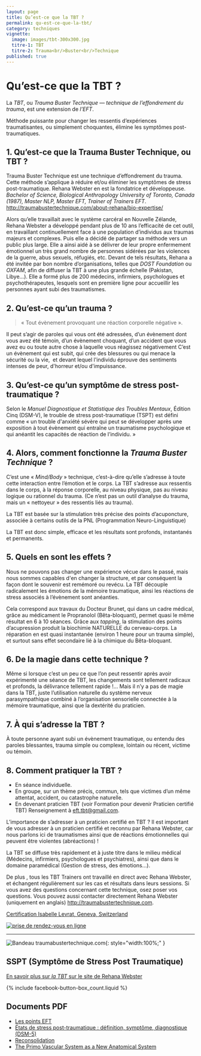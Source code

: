 ```yaml
---
layout: page
title: Qu’est-ce que la TBT ?
permalink: qu-est-ce-que-la-tbt/
category: techniques
vignette:
  image: images/tbt-300x300.jpg
  titre-1: TBT
  titre-2: Trauma<br/>Buster<br/>Technique
published: true
---
```




# Qu’est-ce que la TBT ?

La *TBT*, ou *Trauma Buster Technique* — *technique de l’effondrement du trauma*, est une extension de *l’EFT*.

Méthode puissante pour changer les ressentis d’expériences traumatisantes, ou simplement choquantes, élimine les symptômes post-traumatiques.

## 1. Qu’est-ce que la Trauma Buster Technique, ou TBT ?

Trauma Buster Technique est une technique d’effondrement du trauma. Cette méthode s’applique à réduire et/ou éliminer les symptômes de stress post-traumatique. Rehana Webster en est la fondatrice et développeuse.
*Bachelor of Science, Biological Anthropology University of Toronto, Canada (1987), Master NLP, Master EFT, Trainer of Trainers EFT*. <http://traumabustertechnique.com/about-rehana/bio-expertise/>

Alors qu’elle travaillait avec le système carcéral en Nouvelle Zélande, Rehana Webster a développé pendant plus de 10 ans l’efficacité de cet outil, en travaillant continuellement face à une population d’individus aux traumas majeurs et complexes.
Puis elle a décidé de partager sa méthode vers un public plus large. Elle a ainsi aidé à se délivrer de leur propre enfermement émotionnel un très grand nombre de personnes sidérées par les violences de la guerre, abus sexuels, réfugiés, etc.
Devant de tels résultats, Rehana a été invitée par bon nombre d’organisations, telles que *DOST Foundation* ou *OXFAM*, afin de diffuser la TBT à une plus grande échelle (Pakistan, Libye…).
Elle a formé plus de 200 médecins, infirmiers, psychologues et psychothérapeutes, lesquels sont en première ligne pour accueillir les personnes ayant subi des traumatismes.


## 2. Qu’est-ce qu’un trauma ?

> « Tout évènement provoquant une réaction corporelle négative ».

Il peut s’agir de paroles qui vous ont été adressées, d’un évènement dont vous avez été témoin, d’un évènement choquant, d’un accident que vous avez eu ou toute autre chose à laquelle vous réagissez négativement C’est un évènement qui est subit, qui crée des blessures ou qui menace la sécurité ou la vie,  et devant lequel l'individu éprouve des sentiments intenses de peur, d'horreur et/ou d'impuissance.
<!-- [États de stress post-traumatique : définition, symptôme, diagnostique (DSM-5)](../fichiers/DSM5.pdf) PDF -->


## 3. Qu’est-ce qu’un symptôme de stress post-traumatique ?

Selon le *Manuel Diagnostique et Statistique des Troubles Mentaux*, Édition Cinq (DSM-V), le trouble de stress post-traumatique (TSPT) est défini comme « un trouble d'anxiété sévère qui peut se développer après une exposition à tout évènement qui entraîne un traumatisme psychologique et qui anéantit les capacités de réaction de l’individu. »


## 4. Alors, comment fonctionne la *Trauma Buster Technique* ?

C’est une « *Mind/Body* » technique, c’est-à-dire qu’elle s’adresse à toute cette interaction entre l’émotion et le corps.
La TBT s’adresse aux ressentis dans le corps, à la réponse corporelle, au niveau physique, pas au niveau logique ou rationnel du trauma. (Ce n’est pas un outil d’analyse du trauma, mais un « nettoyeur » des ressentis liés au trauma).

La TBT est basée sur la stimulation très précise des points d’acuponcture, associée à certains outils de la PNL (Programmation Neuro-Linguistique)

La TBT est donc simple, efficace et les résultats sont profonds, instantanés et permanents.


## 5. Quels en sont les effets ?

Nous ne pouvons pas changer une expérience vécue dans le passé, mais nous sommes capables d'en changer la structure, et par conséquent la façon dont le souvenir est remémoré ou revécu. La TBT découple radicalement les émotions de la mémoire traumatique, ainsi les réactions de stress associés à l’évènement sont anéanties.

Cela correspond aux travaux du Docteur Brunet, qui dans un cadre médical, grâce au médicament le Propranolol (Bêta-bloquant), permet quasi le même résultat en 6 à 10 séances.
Grâce aux *tapping*, la stimulation des points d’acupression produit la biochimie NATURELLE du cerveau-corps. La réparation en est quasi instantanée (environ 1 heure pour un trauma simple), et surtout sans effet secondaire lié à la chimique du Bêta-bloquant.


## 6. De la magie dans cette technique ?

Même si lorsque c’est un peu ce que l’on peut ressentir après avoir expérimenté une séance de TBT, les changements sont tellement radicaux et profonds, la délivrance tellement rapide !… Mais il n’y a pas de magie dans la TBT, juste l’utilisation naturelle du système nerveux parasympathique combiné à l’organisation sensorielle connectée à la mémoire traumatique, ainsi que la dextérité du praticien.

<!-- Témoignages PDF -->

## 7. À qui s’adresse la TBT ?

À toute personne ayant subi un évènement traumatique, ou entendu des paroles blessantes, trauma simple ou complexe, lointain ou récent, victime ou témoin.


## 8. Comment pratiquer la TBT ?

- En séance individuelle.
- En groupe, sur un thème précis, commun, tels que victimes d’un même attentat, accident, ou catastrophe naturelle.
- En devenant praticien TBT (voir Formation pour devenir Praticien certifié TBT) Renseignement à <eft.tbt@gmail.com>.

L’importance de s’adresser à un praticien certifié en TBT ?
Il est important de vous adresser à un praticien certifié et reconnu par Rehana Webster, car nous parlons ici de traumatismes ainsi que de réactions émotionnelles qui peuvent être violentes (abréactions) !

La TBT se diffuse très rapidement et à juste titre dans le milieu médical (Médecins, infirmiers, psychologues et psychiatres), ainsi que dans le domaine paramédical (Gestion de stress, des émotions…).

De plus , tous les TBT Trainers ont travaillé en direct avec Rehana Webster, et échangent régulièrement sur les cas et résultats dans leurs sessions.
Si vous avez des questions concernant cette technique, osez poser vos questions.
Vous pouvez aussi contacter directement Rehana Webster (uniquement en anglais) <http://traumabustertechnique.com>.

[Certification Isabelle Levrat, Geneva, Switzerland](http://traumabustertechnique.com/tbters/)

<a href="http://efttbt.datedechoix.com/" target="_blank"><img src="http://www.datedechoix.com/images/buttonFrench.gif" title="Prendre rendez-vous" alt="prise de rendez-vous en ligne" border="0" /></a>

---



![Bandeau traumabustertechnique.com](../images/rehana-webster-bandeau.jpg){: style="width:100%;" }



## SSPT (Symptôme de Stress Post Traumatique)



[En savoir plus sur *la TBT* sur le site de Rehana Webster](http://traumabustertechnique.com/tag/rehana-webster/)


{% include facebook-button-box_count.liquid %}



## Documents PDF

- [Les points EFT](../fichiers/points-eft.pdf)
- [États de stress post-traumatique : définition, symptôme, diagnostique (DSM-5)](../fichiers/DSM5.pdf)
- [Reconsolidation](../fichiers/reconsolidation.pdf)
- [The Primo Vascular System as a New Anatomical System](../fichiers/The-Primo-Vascular-System.pdf)


